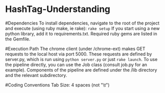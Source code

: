 HashTag-Understanding
=====================

#Dependencies
To install dependencies, navigate to the root of the project and execute (using ruby make, ie rake):
`rake setup`
If you start using a new python library, add it to requirements.txt.  Required ruby gems are listed in the Gemfile.

#Execution Path
The chrome client (under /chrome-ext) makes GET requests to the local host via port 5000.  These requests are defined by server.py, which is run using `python server.py` or just `rake launch`.  To use the pipeline directly, you can use the Job class (consult job.py for an example). Components of the pipeline are defined under the /lib directory and the relevant subdirectory.

#Coding Conventions
Tab Size: 4 spaces (not "\t")
